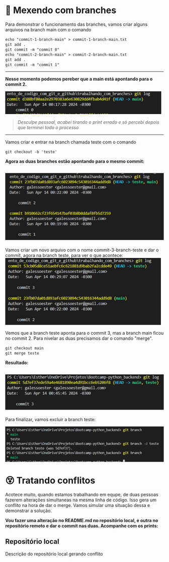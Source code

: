 # 🌴 Mexendo com branches

Para demonstrar o funcionamento das branches, vamos criar alguns arquivos na branch main com o comando
```
echo "commit-1-branch-main" > commit-1-branch-main.txt
git add .
git commit -m "commit 0"
echo "commit-2-branch-main" > commit-2-branch-main.txt
git add .
git commit -m "commit 1"
```
---------------------------------
**Nesse momento podemos pereber que a main está apontando para o commit 2.**

![imagem branch main apontando para commit 2](./imagens/image-0.png)

> *Desculpe pessoal, acabei tirando o print errado e só percebi depois que terminei todo o processo*

-------------------------------

Vamos criar e entrar na branch chamada teste com o comando
```
git checkout -b 'teste'
```

**Agora as duas branches estão apontando para o mesmo commit:**

![imagem branch main e teste apontando para commit 2](./imagens/image-1.png)
----------------
Vamos criar um novo arquivo com o nome commit-3-branch-teste e dar o commit, agora na branch teste, para ver o que acontece:
![imagem branch main apontando para commit 2 e teste para commit 3](./imagens/image-2.png)

Vemos que a branch teste aponta para o commit 3, mas a branch main ficou no commit 2. 
Para nivelar as duas precisamos dar o comando "merge".
```
git checkout main
git merge teste
```
**Resultado:**

![imagem main e teste apontando para commit 3](./imagens/image-3.png)
-------------------
Para finalizar, vamos excluir a branch teste:

![excluindo branch teste](./imagens/image-4.png)

# 😵 Tratando conflitos

Acotece muito, quando estamos trabalhando em equpe, de duas pessoas fazerem alterações simultaneas na mesma linha de código. Isso gera um conflito na hora de dar o merge. Vamos simular uma situação dessa e demonstrar a solução.

**Vou fazer uma alteração no README.md no repositório local, e outra no repositório remoto e dar o commit nas duas. Acompanhe com os prints:**

Repositório local 
-----
Descrição do repositório local gerando conflito

